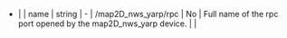  * |            |   name       | string  | -              | /map2D_nws_yarp/rpc   | No           | Full name of the rpc port opened by the map2D_nws_yarp device.       |       |
